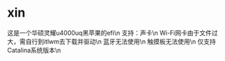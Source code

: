 # xin
这是一个华硕灵耀u4000uq黑苹果的efi\n
支持：声卡\n
Wi-Fi网卡由于文件过大，需自行到itlwm去下载并驱动\n
蓝牙无法使用\n
触摸板无法使用\n
仅支持Catalina系统版本\n
